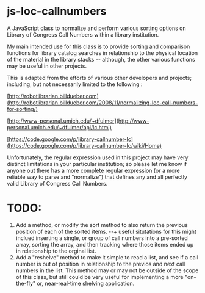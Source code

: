 js-loc-callnumbers
===

A JavaScript class to normalize and perform various sorting options on Library of Congress Call Numbers within a library institution.

My main intended use for this class is to provide sorting and comparison functions for library catalog searches in relationship to the physical location of the material in the library stacks -- although, the other various functions may be useful in other projects.

This is adapted from the efforts of various other developers and projects; including, but not necessarily limited to the following :

[http://robotlibrarian.billdueber.com](http://robotlibrarian.billdueber.com/2008/11/normalizing-loc-call-numbers-for-sorting/)

[http://www-personal.umich.edu/~dfulmer](http://www-personal.umich.edu/~dfulmer/api/lc.html)

[https://code.google.com/p/library-callnumber-lc](https://code.google.com/p/library-callnumber-lc/wiki/Home)

Unfortunately, the regular expression used in this project may have very distinct limitations in your particular institution; so please let me know if anyone out there has a more complete regular expression (or a more reliable way to parse and "normalize") that defines any and all perfectly valid Library of Congress Call Numbers.

TODO:
===
1. Add a method, or modify the sort method to also return the previous position of each of the sorted items.
--+ useful situtations for this might inclued inserting a single, or group of call numbers into a pre-sorted array, sorting the array, and then tracking where those items ended up in relationship to the orginal list.
1. Add a "reshelve" method to make it simple to read a list, and see if a call number is out of position in relationship to the previos and next call numbers in the list. This method may or may not be outside of the scope of this class, but still could be very useful for implementing a more "on-the-fly" or, near-real-time shelving application.
